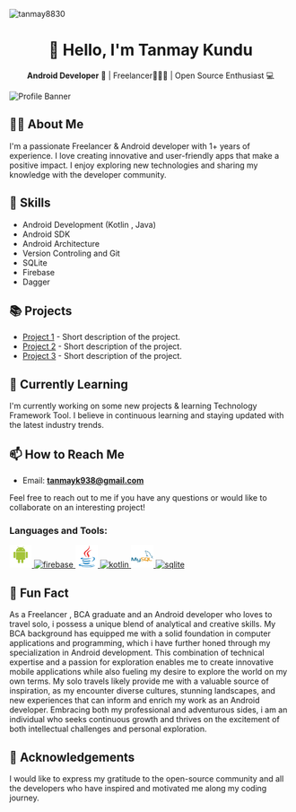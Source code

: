 <p align="left"> <img src="https://komarev.com/ghpvc/?username=tanmay8830&label=Profile%20views&color=0e75b6&style=flat" alt="tanmay8830" /> </p>

<h1 align="center">👋 Hello, I'm Tanmay Kundu </h1>

<p align="center">
  <strong>Android Developer</strong> 📱 | Freelancer🧑🏻‍💻 | Open Source Enthusiast 💻 
</p>

![Profile Banner](./profile-banner.png)

## 👨‍💻 About Me

I'm a passionate Freelancer & Android developer with 1+ years of experience. I love creating innovative and user-friendly apps that make a positive impact. I enjoy exploring new technologies and sharing my knowledge with the developer community.

## 🔧 Skills

- Android Development (Kotlin , Java)
- Android SDK 
- Android Architecture
- Version Controling and Git
- SQLite
- Firebase
- Dagger 

## 📚 Projects

- [Project 1](https://github.com/your-username/project-1) - Short description of the project.
- [Project 2](https://github.com/your-username/project-2) - Short description of the project.
- [Project 3](https://github.com/your-username/project-3) - Short description of the project.

## 🌱 Currently Learning

I'm currently working on some new projects & learning Technology Framework Tool. I believe in continuous learning and staying updated with the latest industry trends.

## 📫 How to Reach Me

- Email: **tanmayk938@gmail.com**


Feel free to reach out to me if you have any questions or would like to collaborate on an interesting project!

<h3 align="left">Languages and Tools:</h3>
<p align="left"> <a href="https://developer.android.com" target="_blank" rel="noreferrer"> <img src="https://raw.githubusercontent.com/devicons/devicon/master/icons/android/android-original-wordmark.svg" alt="android" width="40" height="40"/> </a> <a href="https://firebase.google.com/" target="_blank" rel="noreferrer"> <img src="https://www.vectorlogo.zone/logos/firebase/firebase-icon.svg" alt="firebase" width="40" height="40"/> </a> <a href="https://www.java.com" target="_blank" rel="noreferrer"> <img src="https://raw.githubusercontent.com/devicons/devicon/master/icons/java/java-original.svg" alt="java" width="40" height="40"/> </a> <a href="https://kotlinlang.org" target="_blank" rel="noreferrer"> <img src="https://www.vectorlogo.zone/logos/kotlinlang/kotlinlang-icon.svg" alt="kotlin" width="40" height="40"/> </a> <a href="https://www.mysql.com/" target="_blank" rel="noreferrer"> <img src="https://raw.githubusercontent.com/devicons/devicon/master/icons/mysql/mysql-original-wordmark.svg" alt="mysql" width="40" height="40"/> </a> <a href="https://www.sqlite.org/" target="_blank" rel="noreferrer"> <img src="https://www.vectorlogo.zone/logos/sqlite/sqlite-icon.svg" alt="sqlite" width="40" height="40"/> </a> </p>

## 💬 Fun Fact

As a Freelancer , BCA graduate and an Android developer who loves to travel solo, i possess a unique blend of analytical and creative skills. My BCA background has equipped me with a solid foundation in computer applications and programming, which i have further honed through my specialization in Android development. This combination of technical expertise and a passion for exploration enables me to create innovative mobile applications while also fueling my desire to explore the world on my own terms. My solo travels likely provide me with a valuable source of inspiration, as my encounter diverse cultures, stunning landscapes, and new experiences that can inform and enrich my work as an Android developer. Embracing both my professional and adventurous sides, i am an individual who seeks continuous growth and thrives on the excitement of both intellectual challenges and personal exploration.

## 🙏 Acknowledgements

I would like to express my gratitude to the open-source community and all the developers who have inspired and motivated me along my coding journey.
